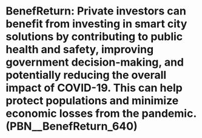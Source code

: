# BenefReturn: __Private investors can benefit from investing in smart city solutions by contributing to public health and safety, improving government decision-making, and potentially reducing the overall impact of COVID-19. This can help protect populations and minimize economic losses from the pandemic.__ (PBN__BenefReturn_640)

